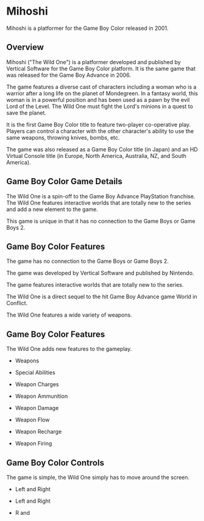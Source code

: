 # Mihoshi

Mihoshi is a platformer for the Game Boy Color released in 2001.

## Overview

Mihoshi ("The Wild One") is a platformer developed and published by Vertical Software for the Game Boy Color platform. It is the same game that was released for the Game Boy Advance in 2006.

The game features a diverse cast of characters including a woman who is a warrior after a long life on the planet of Mondegreen. In a fantasy world, this woman is in a powerful position and has been used as a pawn by the evil Lord of the Level. The Wild One must fight the Lord's minions in a quest to save the planet.

It is the first Game Boy Color title to feature two-player co-operative play. Players can control a character with the other character's ability to use the same weapons, throwing knives, bombs, etc.

The game was also released as a Game Boy Color title (in Japan) and an HD Virtual Console title (in Europe, North America, Australia, NZ, and South America).

## Game Boy Color Game Details

The Wild One is a spin-off to the Game Boy Advance PlayStation franchise. The Wild One features interactive worlds that are totally new to the series and add a new element to the game.

This game is unique in that it has no connection to the Game Boys or Game Boys 2.

## Game Boy Color Features

The game has no connection to the Game Boys or Game Boys 2.

The game was developed by Vertical Software and published by Nintendo.

The game features interactive worlds that are totally new to the series.

The Wild One is a direct sequel to the hit Game Boy Advance game World in Conflict.

The Wild One features a wide variety of weapons.

## Game Boy Color Features

The Wild One adds new features to the gameplay.

*   Weapons

*   Special Abilities

*   Weapon Charges

*   Weapon Ammunition

*   Weapon Damage

*   Weapon Flow

*   Weapon Recharge

*   Weapon Firing

## Game Boy Color Controls

The game is simple, the Wild One simply has to move around the screen.

*   Left and Right

*   Left and Right

*   R and